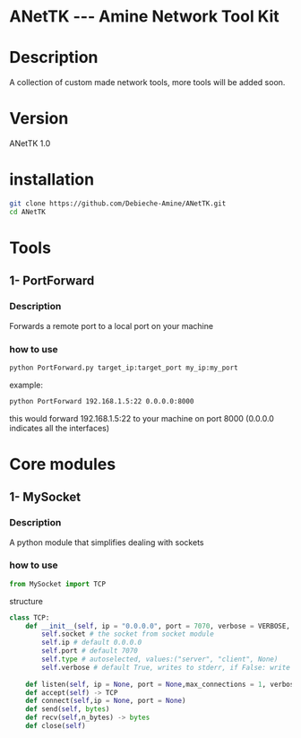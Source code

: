# ANetTK --- Amine Network Tool Kit
# Description

A collection of custom made network tools, more tools will be added soon.

# Version
ANetTK 1.0
# installation
```bash
git clone https://github.com/Debieche-Amine/ANetTK.git
cd ANetTK
```
# Tools
## 1- PortForward
### Description
Forwards a remote port to a local port on your machine

### how to use
```bash
python PortForward.py target_ip:target_port my_ip:my_port
```
 example:
 ```bash
python PortForward 192.168.1.5:22 0.0.0.0:8000
```
this would forward 192.168.1.5:22 to your machine on port 8000  (0.0.0.0 indicates all the interfaces)


# Core modules
## 1- MySocket

### Description
A python module that simplifies dealing with sockets
### how to use
```python
from MySocket import TCP
```
structure
```python
class TCP:
	def __init__(self, ip = "0.0.0.0", port = 7070, verbose = VERBOSE, reuse = REUSE)
		self.socket # the socket from socket module
        self.ip # default 0.0.0.0
        self.port # default 7070
        self.type # autoselected, values:("server", "client", None) 
        self.verbose # default True, writes to stderr, if False: write nothing
        
	def listen(self, ip = None, port = None,max_connections = 1, verbose = True)
	def accept(self) -> TCP
	def connect(self,ip = None, port = None)
	def send(self, bytes)
	def recv(self,n_bytes) -> bytes
	def close(self)
```

